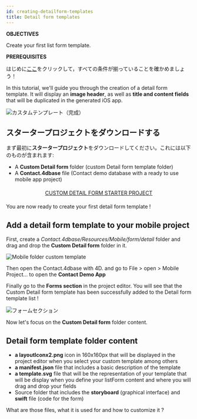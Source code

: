 ```yaml
---
id: creating-detailform-templates
title: Detail form templates
---
```


<div class = "objectives"> 

**OBJECTIVES**

Create your first list form template.</div> <div class = "prerequisites"> 

**PREREQUISITES**

はじめに[ここ](prerequisites.html)をクリックして，すべての条件が揃っていることを確かめましょう！</div> 

In this tutorial, we'll guide you through the creation of a detail form template. It will display an **image header**, as well as **title and content fields** that will be duplicated in the generated iOS app.

![カスタムテンプレート（完成）](assets/en/custom-detailform/custom-template-final-result.png)

## スタータープロジェクトをダウンロードする

まず最初に**スタータープロジェクト**をダウンロードしてください。これには以下のものが含まれます:

* A **Custom Detail form** folder (custom Detail form template folder)
* A **Contact.4dbase** file (Contact demo database with a ready to use mobile app project)

<div style="text-align: center; margin-top: 20px; margin-bottom: 20px">
  <p>
    

<a class="button"
href="https://github.com/4d-for-ios/tutorial-CustomDetailForm/archive/d6e32c547604bd32f56528b02310d083a844ffcc.zip">CUSTOM DETAIL FORM STARTER PROJECT</a>

  </p>
</div>

You are now ready to create your first detail form template !

## Add a detail form template to your mobile project

First, create a *Contact.4dbase/Resources/Mobile/form/detail* folder and drag and drop the **Custom Detail form** folder in it.

![Mobile folder custom template](assets/en/custom-detailform/mobile-folder-custom-template.png)

Then open the Contact.4dbase with 4D. and go to File > open > Mobile Project... to open the **Contact Demo App**

Finally go to the **Forms section** in the project editor. You will see that the Custom Detail form template has been successfully added to the Detail form template list !

![フォームセクション](assets/en/custom-detailform/custom-detailform-template.png)

Now let's focus on the **Custom Detail form** folder content.

## Detail form template folder content

* **a layoutIconx2.png** icon in 160x160px that will be displayed in the project editor when you select your custom template among others
* **a manifest.json** file that includes a basic description of the template
* **a template.svg** file that will be the representation of your template that will be display when you define your listForm content and where you will drag and drop your fields
* Source folder that includes the **storyboard** (graphical interface) and **swift** file (code for the form)

What are those files, what it is used for and how to customize it ?